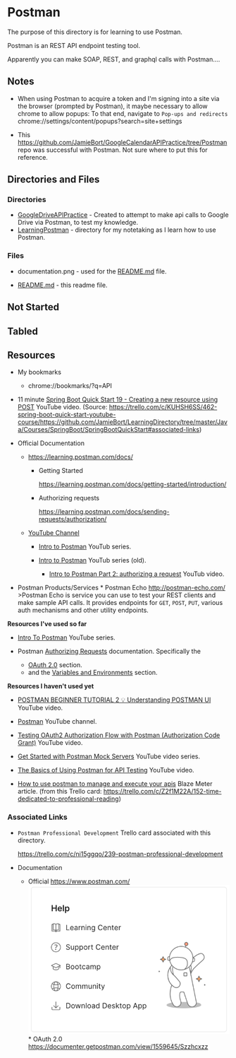 # Postman

The purpose of this directory is for learning to use Postman.

Postman is an REST API endpoint testing tool.

Apparently you can make SOAP, REST, and graphql calls with Postman....

## Notes

- When using Postman to acquire a token and I'm signing into a site via the browser (prompted by Postman), it maybe necessary to allow chrome to allow popups:
  To that end, navigate to
  `Pop-ups and redirects`
  chrome://settings/content/popups?search=site+settings

- This https://github.com/JamieBort/GoogleCalendarAPIPractice/tree/Postman repo was successful with Postman. Not sure where to put this for reference.

## Directories and Files

### Directories

- [GoogleDriveAPIPractice]() - Created to attempt to make api calls to Google Drive via Postman, to test my knowledge.
- [LearningPostman](https://github.com/JamieBort/LearningDirectory/tree/master/Postman/LearningPostman) - directory for my notetaking as I learn how to use Postman.

### Files

- documentation.png - used for the [README.md](https://github.com/JamieBort/LearningDirectory/tree/master/Postman) file.

- [README.md](https://github.com/JamieBort/LearningDirectory/tree/master/Postman) - this readme file.

## Not Started

## Tabled

## Resources

- My bookmarks

  - chrome://bookmarks/?q=API

* 11 minute [Spring Boot Quick Start 19 - Creating a new resource using POST](https://www.youtube.com/watch?v=AI2oBJkPK3c&list=PLqq-6Pq4lTTbx8p2oCgcAQGQyqN8XeA1x&index=19) YouTube video.
  (Source: https://trello.com/c/KUHSH6SS/462-spring-boot-quick-start-youtube-course/https://github.com/JamieBort/LearningDirectory/tree/master/Java/Courses/SpringBoot/SpringBootQuickStart#associated-links)
* Official Documentation

  - https://learning.postman.com/docs/

    - Getting Started

      https://learning.postman.com/docs/getting-started/introduction/

    - Authorizing requests

      https://learning.postman.com/docs/sending-requests/authorization/

  - [YouTube Channel](https://www.youtube.com/channel/UCocudCGVb3MmhWQ1aoIgUQw)

    - [Intro to Postman](https://www.youtube.com/playlist?list=PLM-7VG-sgbtAgGq_pef5y_ruIUBPpUgNJ) YouTub series.

    - [Intro to Postman](https://www.youtube.com/playlist?list=PLM-7VG-sgbtAgGq_pef5y_ruIUBPpUgNJ) YouTub series (old).

      - [Intro to Postman Part 2: authorizing a request](https://www.youtube.com/watch?v=Q23wkkfezfM&list=PLM-7VG-sgbtAgGq_pef5y_ruIUBPpUgNJ&index=2c6fb6209fd203f28d339988799f592e1addd62c1) YouTub video.

* Postman Products/Services \* Postman Echo
  http://postman-echo.com/ >Postman Echo is service you can use to test your REST clients and make sample API calls. It provides endpoints for `GET`, `POST`, `PUT`, various auth mechanisms and other utility endpoints.

**Resources I've used so far**

- [Intro To Postman](https://www.youtube.com/playlist?list=PLM-7VG-sgbtAgGq_pef5y_ruIUBPpUgNJ) YouTube series.

- Postman [Authorizing Requests](https://learning.postman.com/docs/sending-requests/authorization/) documentation. Specifically the
  - [OAuth 2.0](https://learning.postman.com/docs/sending-requests/authorization/#oauth-20) section.
  - and the [Variables and Environments](https://learning.postman.com/docs/postman/variables-and-environments/variables/) section.

**Resources I haven't used yet**

- [POSTMAN BEGINNER TUTORIAL 2 💡 Understanding POSTMAN UI](https://www.youtube.com/watch?v=hHV0OZa4zrQ) YouTube video.

- [Postman](https://www.youtube.com/channel/UCocudCGVb3MmhWQ1aoIgUQw) YouTube channel.

- [Testing OAuth2 Authorization Flow with Postman (Authorization Code Grant)](https://www.youtube.com/watch?v=NRU_KdUSjD4) YouTube video.

- [Get Started with Postman Mock Servers](https://www.youtube.com/watch?v=pAD11I3k9q0) YouTube video series.

- [The Basics of Using Postman for API Testing](https://www.youtube.com/watch?v=t5n07Ybz7yI) YouTube video.

- [How to use postman to manage and execute your apis](https://www.blazemeter.com/blog/how-use-postman-manage-and-execute-your-apis/) Blaze Meter article. (from this Trello card: https://trello.com/c/Z2f1M22A/152-time-dedicated-to-professional-reading)

### Associated Links

- `Postman Professional Development` Trello card associated with this directory.

  https://trello.com/c/ni15ggqo/239-postman-professional-development

- Documentation
  - Official
    https://www.postman.com/
    ![](./documentation.png) \* OAuth 2.0
    https://documenter.getpostman.com/view/1559645/Szzhcxzz
